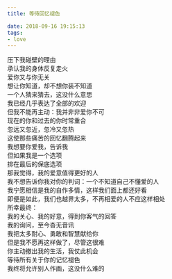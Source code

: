 ```yaml
---
title: 等待回忆褪色

date: 2018-09-16 19:15:13
tags: 
- love
---
```

压下我碰壁的理由\
承认我的身体反复走火\
爱你又与你无关\
想让你知道，却不想你装不知道\
一个人猜来猜去，这没什么意思\
我已经几乎表达了全部的欢迎\
但我不能再主动：我并非非爱你不可\
现在的你和过去的你时常重合\
忽远又忽近，忽冷又忽热\
这使那些痛苦的回忆翻腾起来\
我想要你爱我，告诉我\
但如果我是一个选项\
排在最后的保底选项\
那我觉得，我的爱意值得更好的人\
我不想告诉你我对你的判词：一个不知道自己不懂爱的人\
我宁愿相信是我的自作多情，这样我们面上都还好看\
即便是如此，我们也越界太多，不再相爱的人不应这样相处\
所幸最终：\
我的关心、我的好意，得到你客气的回答\
我的询问，至今杳无音讯\
我把太多耐心、勇敢和智慧献给你\
但是我不愿再这样做了，尽管这很难\
你主动撤出我的生活，我仗此机会\
等待所有关于你的记忆褪色\
我终将允许别人作画，这没什么难的
